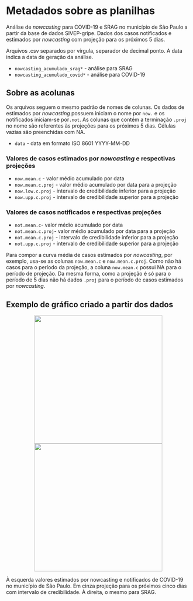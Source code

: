 # Metadados sobre as planilhas

Análise de *nowcasting* para COVID-19 e SRAG no município de São Paulo a partir da base de dados SIVEP-gripe. Dados dos casos notificados e estimados por *nowcasting* com projeção para os próximos 5 dias. 

Arquivos .csv separados por vírgula, separador de decimal ponto. A data indica a data de geração da análise.  

- `nowcasting_acumulado_srag*` - análise para SRAG
- `nowcasting_acumulado_covid*` - análise para COVID-19

## Sobre as acolunas 

Os arquivos seguem o mesmo padrão de nomes de colunas. Os dados de estimados por *nowcasting* possuem iniciam o nome por  `now.` e os notificados iniciam-se por`.not`. As colunas que contém a terminação `.proj` no nome são referentes às projeções para os próximos 5 dias. Células vazias são preenchidas com NA.

- `data` - data em formato ISO 8601 YYYY-MM-DD

### Valores de casos **estimados** por *nowcasting* e respectivas projeções

- `now.mean.c` - valor médio acumulado por data
- `now.mean.c.proj` - valor médio acumulado por data para a projeção
- `now.low.c.proj` - intervalo de credibilidade inferior para a projeção
- `now.upp.c.proj` - intervalo de credibilidade superior para a projeção

### Valores de casos **notificados** e respectivas projeções
- `not.mean.c`- valor médio acumulado por data
- `not.mean.c.proj`- valor médio acumulado por data para a projeção
- `not.mean.c.proj` - intervalo de credibilidade inferior para a projeção
- `not.upp.c.proj` - intervalo de credibilidade superior para a projeção

Para compor a curva média de casos estimados por *nowcasting*, por exemplo, usa-se as colunas `now.mean.c` e `now.mean.c.proj`. Como não há casos para o período da projeção, a coluna `now.mean.c` possui NA para o período de projeção. Da mesma forma, como a projeção é só para o período de 5 dias não há dados `.proj` para o período de casos estimados por *nowcasting*.

## Exemplo de gráfico criado a partir dos dados

<p align="center">
  <img src="https://raw.githubusercontent.com/covid19br/covid19br.github.io/grafico_nowcasting/web/municipio_SP/plot.nowcast.cum.covid.sp.svg" width="350">
 <img src="https://raw.githubusercontent.com/covid19br/covid19br.github.io/grafico_nowcasting/web/municipio_SP/plot.nowcast.cum.srag.sp.svg" width="350">
</p>

À esquerda valores estimados por nowcasting e notificados de COVID-19 no município de São Paulo. Em cinza projeção para os próximos cinco dias com intervalo de credibilidade. À direita, o mesmo para SRAG.
